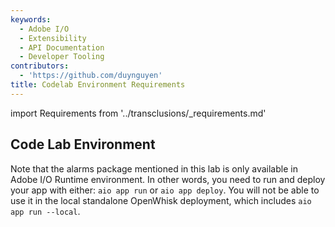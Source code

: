 ```yaml
---
keywords:
  - Adobe I/O
  - Extensibility
  - API Documentation
  - Developer Tooling
contributors:
  - 'https://github.com/duynguyen'
title: Codelab Environment Requirements
---
```


import Requirements from '../transclusions/_requirements.md'

<Requirements/>

## Code Lab Environment

Note that the alarms package mentioned in this lab is only available in Adobe I/O Runtime environment. In other words, you need to run and deploy your app with either: `aio app run` or `aio app deploy`. You will not be able to use it in the local standalone OpenWhisk deployment, which includes `aio app run --local`.  


